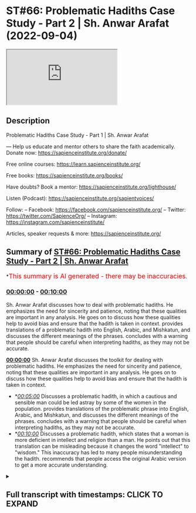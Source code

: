 # ST#66: Problematic Hadiths Case Study - Part 2 | Sh. Anwar Arafat (2022-09-04)

<iframe loading='lazy' src='https://www.youtube.com/embed/eHsv5BLwGmI'></iframe>

## Description

Problematic Hadiths Case Study - Part 1 | Sh. Anwar Arafat

—
Help us educate and mentor others to share the faith academically.
Donate now: https://sapienceinstitute.org/donate/ 

Free online courses: https://learn.sapienceinstitute.org/

Free books: https://sapienceinstitute.org/books/

Have doubts? Book a mentor: https://sapienceinstitute.org/lighthouse/

Listen (Podcast): https://sapienceinstitute.org/sapientvoices/

Follow:
– Facebook: https://facebook.com/sapienceinstitute.org/ 
– Twitter: https://twitter.com/SapienceOrg/ 
– Instagram: https://instagram.com/sapienceinstitute/ 

Articles, speaker requests & more: https://sapienceinstitute.org/

## Summary of [ST#66: Problematic Hadiths Case Study - Part 2 | Sh. Anwar Arafat](https://www.youtube.com/watch?v=eHsv5BLwGmI)


*<span style="color:red; font-size:125%">This summary is AI generated - there may be inaccuracies</span>.

### [00:00:00](https://www.youtube.com/watch?v=eHsv5BLwGmI&t=0) - [00:10:00](https://www.youtube.com/watch?v=eHsv5BLwGmI&t=600)

 Sh. Anwar Arafat discusses how to deal with problematic hadiths. He emphasizes the need for sincerity and patience, noting that these qualities are important in any analysis. He goes on to discuss how these qualities help to avoid bias and ensure that the hadith is taken in context.  provides translations of a problematic hadith into English, Arabic, and Mishkatun, and discusses the different meanings of the phrases.  concludes with a warning that people should be careful when interpreting hadiths, as they may not be accurate.

**[00:00:00](https://www.youtube.com/watch?v=eHsv5BLwGmI&t=0)**  Sh. Anwar Arafat discusses the toolkit for dealing with problematic hadiths. He emphasizes the need for sincerity and patience, noting that these qualities are important in any analysis. He goes on to discuss how these qualities help to avoid bias and ensure that the hadith is taken in context.
* **[00:05:00](https://www.youtube.com/watch?v=eHsv5BLwGmI&t=300)* Discusses a problematic hadith, in which a cautious and sensible man could be led astray by some of the women in the population.  provides translations of the problematic phrase into English, Arabic, and Mishkatun, and discusses the different meanings of the phrases.  concludes with a warning that people should be careful when interpreting hadiths, as they may not be accurate.
* **[00:10:00](https://www.youtube.com/watch?v=eHsv5BLwGmI&t=600)* Discusses a problematic hadith, which states that a woman is more deficient in intellect and religion than a man. He points out that this translation can be misleading because it changes the word "intellect" to "wisdom." This inaccuracy has led to many people misunderstanding the hadith. recommends that people access the original Arabic version to get a more accurate understanding.

<details><summary><h2>Full transcript with timestamps: CLICK TO EXPAND</h2></summary>

[0:00:14](https://youtu.be/eHsv5BLwGmI?t=14) upon you all  
[0:00:15](https://youtu.be/eHsv5BLwGmI?t=15) and welcome to sapient thoughts another  
[0:00:17](https://youtu.be/eHsv5BLwGmI?t=17) episode where here we discuss theo  
[0:00:20](https://youtu.be/eHsv5BLwGmI?t=20) philosophical issues we answer some of  
[0:00:21](https://youtu.be/eHsv5BLwGmI?t=21) the contentions that are brought against  
[0:00:23](https://youtu.be/eHsv5BLwGmI?t=23) islam and we offer  
[0:00:25](https://youtu.be/eHsv5BLwGmI?t=25) hopefully a robust case for the veracity  
[0:00:27](https://youtu.be/eHsv5BLwGmI?t=27) and beauty of islam insha'allah as a way  
[0:00:29](https://youtu.be/eHsv5BLwGmI?t=29) of life my name is anwar arafat and  
[0:00:32](https://youtu.be/eHsv5BLwGmI?t=32) today we are doing  
[0:00:34](https://youtu.be/eHsv5BLwGmI?t=34) episode 2 of our case study a  
[0:00:37](https://youtu.be/eHsv5BLwGmI?t=37) problematic hadith that seems to put  
[0:00:39](https://youtu.be/eHsv5BLwGmI?t=39) women down or that might seem  
[0:00:41](https://youtu.be/eHsv5BLwGmI?t=41) disrespectful or demeaning towards women  
[0:00:43](https://youtu.be/eHsv5BLwGmI?t=43) and a person might read this come across  
[0:00:46](https://youtu.be/eHsv5BLwGmI?t=46) it in some of the books and say hey wait  
[0:00:47](https://youtu.be/eHsv5BLwGmI?t=47) a second this is problematic  
[0:00:50](https://youtu.be/eHsv5BLwGmI?t=50) so how do we deal with this well as we  
[0:00:52](https://youtu.be/eHsv5BLwGmI?t=52) demonstrated the hadith of course it's a  
[0:00:54](https://youtu.be/eHsv5BLwGmI?t=54) little longer  
[0:00:56](https://youtu.be/eHsv5BLwGmI?t=56) if you haven't listened to the hadith  
[0:00:57](https://youtu.be/eHsv5BLwGmI?t=57) you can go back to that first episode um  
[0:00:59](https://youtu.be/eHsv5BLwGmI?t=59) in this episode we will apply our hadith  
[0:01:02](https://youtu.be/eHsv5BLwGmI?t=62) toolkit as we shared it where we we have  
[0:01:05](https://youtu.be/eHsv5BLwGmI?t=65) 10 tools so for this episode we're going  
[0:01:07](https://youtu.be/eHsv5BLwGmI?t=67) to go actually through the first five  
[0:01:10](https://youtu.be/eHsv5BLwGmI?t=70) in applying them to this specific hadith  
[0:01:13](https://youtu.be/eHsv5BLwGmI?t=73) in sha allah ta'ala  
[0:01:14](https://youtu.be/eHsv5BLwGmI?t=74) tool number one  
[0:01:16](https://youtu.be/eHsv5BLwGmI?t=76) is sincerity and remember we said this  
[0:01:18](https://youtu.be/eHsv5BLwGmI?t=78) is sincerity towards the material  
[0:01:21](https://youtu.be/eHsv5BLwGmI?t=81) sincerity towards whatever goal it is  
[0:01:23](https://youtu.be/eHsv5BLwGmI?t=83) sincerity towards your own biases  
[0:01:26](https://youtu.be/eHsv5BLwGmI?t=86) and obviously as muslims first and  
[0:01:28](https://youtu.be/eHsv5BLwGmI?t=88) foremost sincerity towards god allah  
[0:01:30](https://youtu.be/eHsv5BLwGmI?t=90) subhanahu ta'ala  
[0:01:32](https://youtu.be/eHsv5BLwGmI?t=92) sincerity towards the corpus  
[0:01:34](https://youtu.be/eHsv5BLwGmI?t=94) means that  
[0:01:37](https://youtu.be/eHsv5BLwGmI?t=97) when i read a hadith i don't take it by  
[0:01:40](https://youtu.be/eHsv5BLwGmI?t=100) itself i understand that as part of an  
[0:01:42](https://youtu.be/eHsv5BLwGmI?t=102) entire corpus a person easily can seize  
[0:01:45](https://youtu.be/eHsv5BLwGmI?t=105) on one hadith and take it out of context  
[0:01:49](https://youtu.be/eHsv5BLwGmI?t=109) and show hey look muslims say one two  
[0:01:51](https://youtu.be/eHsv5BLwGmI?t=111) and three  
[0:01:52](https://youtu.be/eHsv5BLwGmI?t=112) i can do this to almost any book i can  
[0:01:54](https://youtu.be/eHsv5BLwGmI?t=114) do this to almost any religion  
[0:01:55](https://youtu.be/eHsv5BLwGmI?t=115) um not only is it  
[0:01:58](https://youtu.be/eHsv5BLwGmI?t=118) unwise it's unjust right we're not being  
[0:02:01](https://youtu.be/eHsv5BLwGmI?t=121) fair to the material not being fair to  
[0:02:02](https://youtu.be/eHsv5BLwGmI?t=122) anything if i am muslim and i come  
[0:02:05](https://youtu.be/eHsv5BLwGmI?t=125) across a problematic hadith i have a  
[0:02:07](https://youtu.be/eHsv5BLwGmI?t=127) bias if i'm not muslim i also have a  
[0:02:10](https://youtu.be/eHsv5BLwGmI?t=130) bias if i'm an academic  
[0:02:12](https://youtu.be/eHsv5BLwGmI?t=132) i have a bias there as well what are  
[0:02:15](https://youtu.be/eHsv5BLwGmI?t=135) some of these biases if i'm muslim and i  
[0:02:17](https://youtu.be/eHsv5BLwGmI?t=137) read a problematic hadith that seems to  
[0:02:18](https://youtu.be/eHsv5BLwGmI?t=138) put women down  
[0:02:20](https://youtu.be/eHsv5BLwGmI?t=140) my sincerity to my paradigm is that wait  
[0:02:22](https://youtu.be/eHsv5BLwGmI?t=142) a second i know that the prophet sallam  
[0:02:24](https://youtu.be/eHsv5BLwGmI?t=144) doesn't put women down in fact there are  
[0:02:25](https://youtu.be/eHsv5BLwGmI?t=145) so many hadith in which he praises women  
[0:02:28](https://youtu.be/eHsv5BLwGmI?t=148) right he thanks them he's appreciative  
[0:02:30](https://youtu.be/eHsv5BLwGmI?t=150) he's respecting he's accommodating he's  
[0:02:32](https://youtu.be/eHsv5BLwGmI?t=152) doing all these things in fact arguably  
[0:02:34](https://youtu.be/eHsv5BLwGmI?t=154) no one throughout human history has done  
[0:02:36](https://youtu.be/eHsv5BLwGmI?t=156) more  
[0:02:37](https://youtu.be/eHsv5BLwGmI?t=157) for women giving them rights etc then  
[0:02:40](https://youtu.be/eHsv5BLwGmI?t=160) somebody like the prophet saws  
[0:02:42](https://youtu.be/eHsv5BLwGmI?t=162) especially 1400 years ago when nobody  
[0:02:44](https://youtu.be/eHsv5BLwGmI?t=164) was doing anything for one whatsoever so  
[0:02:46](https://youtu.be/eHsv5BLwGmI?t=166) i know that wait a second if i'm reading  
[0:02:48](https://youtu.be/eHsv5BLwGmI?t=168) this in a way that it could be putting  
[0:02:50](https://youtu.be/eHsv5BLwGmI?t=170) women down i know this goes against what  
[0:02:51](https://youtu.be/eHsv5BLwGmI?t=171) i already understand from my paradigm  
[0:02:54](https://youtu.be/eHsv5BLwGmI?t=174) because i am muslim and i am aware of  
[0:02:56](https://youtu.be/eHsv5BLwGmI?t=176) all these things  
[0:02:57](https://youtu.be/eHsv5BLwGmI?t=177) if i am an islamophobe  
[0:02:59](https://youtu.be/eHsv5BLwGmI?t=179) i already have my bias i'm going to  
[0:03:00](https://youtu.be/eHsv5BLwGmI?t=180) seize upon something like this and i'm  
[0:03:03](https://youtu.be/eHsv5BLwGmI?t=183) going to be like hey oh this is more  
[0:03:04](https://youtu.be/eHsv5BLwGmI?t=184) fuel to my fire but if i'm an academic i  
[0:03:08](https://youtu.be/eHsv5BLwGmI?t=188) know that i have to take everything  
[0:03:10](https://youtu.be/eHsv5BLwGmI?t=190) within its context that means i look at  
[0:03:12](https://youtu.be/eHsv5BLwGmI?t=192) it i analyze it i don't just take  
[0:03:15](https://youtu.be/eHsv5BLwGmI?t=195) something and run with it without  
[0:03:16](https://youtu.be/eHsv5BLwGmI?t=196) actually analyzing it correctly this is  
[0:03:18](https://youtu.be/eHsv5BLwGmI?t=198) why the toolkit is so important for us  
[0:03:20](https://youtu.be/eHsv5BLwGmI?t=200) and i believe that this toolkit will be  
[0:03:21](https://youtu.be/eHsv5BLwGmI?t=201) helpful whether you're a muslim or  
[0:03:23](https://youtu.be/eHsv5BLwGmI?t=203) you're not muslim meaning  
[0:03:25](https://youtu.be/eHsv5BLwGmI?t=205) how can we actually look at something  
[0:03:26](https://youtu.be/eHsv5BLwGmI?t=206) like this did the prophet saw salaam  
[0:03:28](https://youtu.be/eHsv5BLwGmI?t=208) really mean to say that women are less  
[0:03:31](https://youtu.be/eHsv5BLwGmI?t=211) than men in terms of their religion or  
[0:03:33](https://youtu.be/eHsv5BLwGmI?t=213) in terms of their intellect  
[0:03:36](https://youtu.be/eHsv5BLwGmI?t=216) let's analyze this let's test this just  
[0:03:38](https://youtu.be/eHsv5BLwGmI?t=218) because we have one hadith that seems to  
[0:03:40](https://youtu.be/eHsv5BLwGmI?t=220) insinuate this is this actually the case  
[0:03:42](https://youtu.be/eHsv5BLwGmI?t=222) if i'm an academic if i'm actually being  
[0:03:44](https://youtu.be/eHsv5BLwGmI?t=224) honest this is why sincerity is so  
[0:03:46](https://youtu.be/eHsv5BLwGmI?t=226) important that it makes us aware of our  
[0:03:48](https://youtu.be/eHsv5BLwGmI?t=228) own biases and it makes us aware of what  
[0:03:50](https://youtu.be/eHsv5BLwGmI?t=230) it is that we're actually reading so my  
[0:03:52](https://youtu.be/eHsv5BLwGmI?t=232) bias as a muslim is that i know that the  
[0:03:54](https://youtu.be/eHsv5BLwGmI?t=234) prophet sallam respects him so why would  
[0:03:56](https://youtu.be/eHsv5BLwGmI?t=236) he say this and by the way this bias  
[0:03:59](https://youtu.be/eHsv5BLwGmI?t=239) informs how we actually read the hadith  
[0:04:02](https://youtu.be/eHsv5BLwGmI?t=242) and we'll get into it when we do the  
[0:04:03](https://youtu.be/eHsv5BLwGmI?t=243) reread at the very end we'll go into  
[0:04:06](https://youtu.be/eHsv5BLwGmI?t=246) why did the prophet say this  
[0:04:08](https://youtu.be/eHsv5BLwGmI?t=248) what did it mean  
[0:04:10](https://youtu.be/eHsv5BLwGmI?t=250) and this is why sincerity is very  
[0:04:12](https://youtu.be/eHsv5BLwGmI?t=252) important so this is applying tool  
[0:04:14](https://youtu.be/eHsv5BLwGmI?t=254) number one  
[0:04:16](https://youtu.be/eHsv5BLwGmI?t=256) tool number two  
[0:04:19](https://youtu.be/eHsv5BLwGmI?t=259) tool number two  
[0:04:20](https://youtu.be/eHsv5BLwGmI?t=260) is  
[0:04:21](https://youtu.be/eHsv5BLwGmI?t=261) patience  
[0:04:24](https://youtu.be/eHsv5BLwGmI?t=264) now what does patience mean here  
[0:04:28](https://youtu.be/eHsv5BLwGmI?t=268) patience of course is in contrast to i  
[0:04:30](https://youtu.be/eHsv5BLwGmI?t=270) want an answer now we want everything  
[0:04:33](https://youtu.be/eHsv5BLwGmI?t=273) instantaneous  
[0:04:35](https://youtu.be/eHsv5BLwGmI?t=275) um i read it  
[0:04:37](https://youtu.be/eHsv5BLwGmI?t=277) and i want to run with it  
[0:04:39](https://youtu.be/eHsv5BLwGmI?t=279) a lot of times people will come and  
[0:04:40](https://youtu.be/eHsv5BLwGmI?t=280) they'll say  
[0:04:43](https://youtu.be/eHsv5BLwGmI?t=283) what does islam say about women  
[0:04:46](https://youtu.be/eHsv5BLwGmI?t=286) okay what does islam say about women are  
[0:04:49](https://youtu.be/eHsv5BLwGmI?t=289) deficient in their intellect and  
[0:04:51](https://youtu.be/eHsv5BLwGmI?t=291) and  
[0:04:52](https://youtu.be/eHsv5BLwGmI?t=292) religion  
[0:04:54](https://youtu.be/eHsv5BLwGmI?t=294) the thing is this is an incorrect  
[0:04:55](https://youtu.be/eHsv5BLwGmI?t=295) question  
[0:04:56](https://youtu.be/eHsv5BLwGmI?t=296) what does islam say  
[0:05:00](https://youtu.be/eHsv5BLwGmI?t=300) is  
[0:05:01](https://youtu.be/eHsv5BLwGmI?t=301) a problematic question we can look at  
[0:05:03](https://youtu.be/eHsv5BLwGmI?t=303) what does the quran say what does the  
[0:05:05](https://youtu.be/eHsv5BLwGmI?t=305) hadith say what do some scholars say but  
[0:05:08](https://youtu.be/eHsv5BLwGmI?t=308) islam has a huge concept is such a big  
[0:05:11](https://youtu.be/eHsv5BLwGmI?t=311) thing that islam  
[0:05:13](https://youtu.be/eHsv5BLwGmI?t=313) is represented through a lot of these  
[0:05:16](https://youtu.be/eHsv5BLwGmI?t=316) different avenues but there's  
[0:05:19](https://youtu.be/eHsv5BLwGmI?t=319) it's not that there's one there's not  
[0:05:20](https://youtu.be/eHsv5BLwGmI?t=320) one islam  
[0:05:22](https://youtu.be/eHsv5BLwGmI?t=322) but that the question itself is  
[0:05:24](https://youtu.be/eHsv5BLwGmI?t=324) inherently wrong this is how for example  
[0:05:26](https://youtu.be/eHsv5BLwGmI?t=326) the khawarij  
[0:05:28](https://youtu.be/eHsv5BLwGmI?t=328) the kharajits when they came to alibi  
[0:05:32](https://youtu.be/eHsv5BLwGmI?t=332) and they said we want the quran to rule  
[0:05:35](https://youtu.be/eHsv5BLwGmI?t=335) between us  
[0:05:37](https://youtu.be/eHsv5BLwGmI?t=337) right and so he brought or i think in  
[0:05:39](https://youtu.be/eHsv5BLwGmI?t=339) this generation it was  
[0:05:41](https://youtu.be/eHsv5BLwGmI?t=341) he brings a mushaf and he puts it in  
[0:05:43](https://youtu.be/eHsv5BLwGmI?t=343) between them and he says quran rule  
[0:05:46](https://youtu.be/eHsv5BLwGmI?t=346) between us  
[0:05:48](https://youtu.be/eHsv5BLwGmI?t=348) and everybody looks at him like he's  
[0:05:49](https://youtu.be/eHsv5BLwGmI?t=349) crazy  
[0:05:50](https://youtu.be/eHsv5BLwGmI?t=350) what they said this is a book it doesn't  
[0:05:52](https://youtu.be/eHsv5BLwGmI?t=352) speak he said that's what you asked  
[0:05:54](https://youtu.be/eHsv5BLwGmI?t=354) though  
[0:05:56](https://youtu.be/eHsv5BLwGmI?t=356) you asked for the quran to rule but the  
[0:05:58](https://youtu.be/eHsv5BLwGmI?t=358) thing is the quran is always read  
[0:06:01](https://youtu.be/eHsv5BLwGmI?t=361) through a human being meaning there's an  
[0:06:02](https://youtu.be/eHsv5BLwGmI?t=362) interpretation happening always  
[0:06:05](https://youtu.be/eHsv5BLwGmI?t=365) right whether we like it or not now i  
[0:06:06](https://youtu.be/eHsv5BLwGmI?t=366) can interpret it according to what i  
[0:06:08](https://youtu.be/eHsv5BLwGmI?t=368) know the prophet saws said i know what  
[0:06:09](https://youtu.be/eHsv5BLwGmI?t=369) some of the companions said etc which is  
[0:06:11](https://youtu.be/eHsv5BLwGmI?t=371) what we do all the time  
[0:06:13](https://youtu.be/eHsv5BLwGmI?t=373) but we're reading it through an  
[0:06:14](https://youtu.be/eHsv5BLwGmI?t=374) interpretation i saw something wonderful  
[0:06:17](https://youtu.be/eHsv5BLwGmI?t=377) where there was a lady who came to a  
[0:06:18](https://youtu.be/eHsv5BLwGmI?t=378) scholar  
[0:06:20](https://youtu.be/eHsv5BLwGmI?t=380) and she said what is the what is the  
[0:06:22](https://youtu.be/eHsv5BLwGmI?t=382) ruling in my case i think it was an  
[0:06:23](https://youtu.be/eHsv5BLwGmI?t=383) issue of divorce  
[0:06:25](https://youtu.be/eHsv5BLwGmI?t=385) right on a certain ayah  
[0:06:28](https://youtu.be/eHsv5BLwGmI?t=388) and so the scholar told her well i can  
[0:06:30](https://youtu.be/eHsv5BLwGmI?t=390) tell you what  
[0:06:32](https://youtu.be/eHsv5BLwGmI?t=392) allah says or i can tell you what the  
[0:06:33](https://youtu.be/eHsv5BLwGmI?t=393) quran and sunnah says  
[0:06:36](https://youtu.be/eHsv5BLwGmI?t=396) she says no tell me what is says and the  
[0:06:39](https://youtu.be/eHsv5BLwGmI?t=399) man got upset he's like what i am  
[0:06:41](https://youtu.be/eHsv5BLwGmI?t=401) telling you that i have the quran and  
[0:06:43](https://youtu.be/eHsv5BLwGmI?t=403) sunnah and you're telling me shafer she  
[0:06:45](https://youtu.be/eHsv5BLwGmI?t=405) says no  
[0:06:46](https://youtu.be/eHsv5BLwGmI?t=406) what you're going to tell me is your  
[0:06:48](https://youtu.be/eHsv5BLwGmI?t=408) interpretation of the quran and sunnah  
[0:06:50](https://youtu.be/eHsv5BLwGmI?t=410) and when you quote michelle it's his  
[0:06:52](https://youtu.be/eHsv5BLwGmI?t=412) interpretation of the quran and sunnah  
[0:06:54](https://youtu.be/eHsv5BLwGmI?t=414) both of you guys are interpreting  
[0:06:56](https://youtu.be/eHsv5BLwGmI?t=416) as he says i trust his interpretation  
[0:06:58](https://youtu.be/eHsv5BLwGmI?t=418) over yours  
[0:07:00](https://youtu.be/eHsv5BLwGmI?t=420) he's a big imam i don't know who you are  
[0:07:02](https://youtu.be/eHsv5BLwGmI?t=422) basically she's saying  
[0:07:03](https://youtu.be/eHsv5BLwGmI?t=423) and that's interesting thing because we  
[0:07:05](https://youtu.be/eHsv5BLwGmI?t=425) have to realize that it's always taken  
[0:07:06](https://youtu.be/eHsv5BLwGmI?t=426) through that lens so we have to have  
[0:07:07](https://youtu.be/eHsv5BLwGmI?t=427) patience when it comes to we want  
[0:07:09](https://youtu.be/eHsv5BLwGmI?t=429) instantaneous answers we want to know  
[0:07:11](https://youtu.be/eHsv5BLwGmI?t=431) what does islam say about women that's a  
[0:07:13](https://youtu.be/eHsv5BLwGmI?t=433) big question  
[0:07:14](https://youtu.be/eHsv5BLwGmI?t=434) right let's look at what are some of the  
[0:07:16](https://youtu.be/eHsv5BLwGmI?t=436) verses say what are some of the how do  
[0:07:17](https://youtu.be/eHsv5BLwGmI?t=437) you say what do some of the scholars say  
[0:07:18](https://youtu.be/eHsv5BLwGmI?t=438) etc so patience when applying this  
[0:07:20](https://youtu.be/eHsv5BLwGmI?t=440) toolkit we can't automatically just  
[0:07:23](https://youtu.be/eHsv5BLwGmI?t=443) write off something because we don't  
[0:07:25](https://youtu.be/eHsv5BLwGmI?t=445) like it or don't agree with it from the  
[0:07:27](https://youtu.be/eHsv5BLwGmI?t=447) outset there might be something going on  
[0:07:29](https://youtu.be/eHsv5BLwGmI?t=449) and in fact in this case there is  
[0:07:30](https://youtu.be/eHsv5BLwGmI?t=450) something else going on  
[0:07:32](https://youtu.be/eHsv5BLwGmI?t=452) so that's tool number two  
[0:07:34](https://youtu.be/eHsv5BLwGmI?t=454) tool number three is to talk to someone  
[0:07:37](https://youtu.be/eHsv5BLwGmI?t=457) of knowledge  
[0:07:38](https://youtu.be/eHsv5BLwGmI?t=458) and in this case i would encourage  
[0:07:40](https://youtu.be/eHsv5BLwGmI?t=460) anybody if you come across a problematic  
[0:07:42](https://youtu.be/eHsv5BLwGmI?t=462) hadith one of the best ways to overcome  
[0:07:44](https://youtu.be/eHsv5BLwGmI?t=464) it is to ask somebody of knowledge and  
[0:07:46](https://youtu.be/eHsv5BLwGmI?t=466) in this case we did we consulted many  
[0:07:47](https://youtu.be/eHsv5BLwGmI?t=467) scholars they offered their  
[0:07:48](https://youtu.be/eHsv5BLwGmI?t=468) interpretations and their takes which  
[0:07:50](https://youtu.be/eHsv5BLwGmI?t=470) was great and we'll share them inshallah  
[0:07:52](https://youtu.be/eHsv5BLwGmI?t=472) at the end  
[0:07:53](https://youtu.be/eHsv5BLwGmI?t=473) of this whole scenario so we already did  
[0:07:55](https://youtu.be/eHsv5BLwGmI?t=475) that but we don't want to get ahead of  
[0:07:56](https://youtu.be/eHsv5BLwGmI?t=476) the gun here tool number four knowledge  
[0:07:59](https://youtu.be/eHsv5BLwGmI?t=479) of arabic  
[0:08:01](https://youtu.be/eHsv5BLwGmI?t=481) we said knowledge of the prophetic  
[0:08:03](https://youtu.be/eHsv5BLwGmI?t=483) language in this case it would save the  
[0:08:05](https://youtu.be/eHsv5BLwGmI?t=485) person so much headache because as i  
[0:08:07](https://youtu.be/eHsv5BLwGmI?t=487) said the translation is outright  
[0:08:09](https://youtu.be/eHsv5BLwGmI?t=489) incorrect so let's pause and go back to  
[0:08:12](https://youtu.be/eHsv5BLwGmI?t=492) the translation inshaallah  
[0:08:14](https://youtu.be/eHsv5BLwGmI?t=494) the translation of the problematic so  
[0:08:16](https://youtu.be/eHsv5BLwGmI?t=496) we're only going to go over the  
[0:08:17](https://youtu.be/eHsv5BLwGmI?t=497) problematic or one of the problematic  
[0:08:19](https://youtu.be/eHsv5BLwGmI?t=499) um phrases is where he says  
[0:08:23](https://youtu.be/eHsv5BLwGmI?t=503) in arabic  
[0:08:32](https://youtu.be/eHsv5BLwGmI?t=512) now it was incorrectly translated as i  
[0:08:35](https://youtu.be/eHsv5BLwGmI?t=515) have not seen anyone more deficient in  
[0:08:36](https://youtu.be/eHsv5BLwGmI?t=516) intelligence i'm sorry i have not seen  
[0:08:38](https://youtu.be/eHsv5BLwGmI?t=518) anyone more deficient in intelligence  
[0:08:41](https://youtu.be/eHsv5BLwGmI?t=521) and religion than you  
[0:08:43](https://youtu.be/eHsv5BLwGmI?t=523) so this is sentence number one and then  
[0:08:45](https://youtu.be/eHsv5BLwGmI?t=525) sentence number two he says a cautious  
[0:08:46](https://youtu.be/eHsv5BLwGmI?t=526) sensible man could be led astray by some  
[0:08:48](https://youtu.be/eHsv5BLwGmI?t=528) of you now it's right off the bat in  
[0:08:51](https://youtu.be/eHsv5BLwGmI?t=531) arabic it was one complete sentence and  
[0:08:53](https://youtu.be/eHsv5BLwGmI?t=533) in english they translated it into two  
[0:08:55](https://youtu.be/eHsv5BLwGmI?t=535) which caused a big problem  
[0:08:57](https://youtu.be/eHsv5BLwGmI?t=537) meaning it's as a statement and not as a  
[0:08:59](https://youtu.be/eHsv5BLwGmI?t=539) thing let's look at another translation  
[0:09:01](https://youtu.be/eHsv5BLwGmI?t=541) this is the translation of mishkatun  
[0:09:03](https://youtu.be/eHsv5BLwGmI?t=543) that appears for us in the english  
[0:09:06](https://youtu.be/eHsv5BLwGmI?t=546) translation and what did he  
[0:09:08](https://youtu.be/eHsv5BLwGmI?t=548) that same phrase how was it translated  
[0:09:10](https://youtu.be/eHsv5BLwGmI?t=550) here  
[0:09:11](https://youtu.be/eHsv5BLwGmI?t=551) he said  
[0:09:12](https://youtu.be/eHsv5BLwGmI?t=552) so look at how different the translation  
[0:09:14](https://youtu.be/eHsv5BLwGmI?t=554) is among women who are deficient in  
[0:09:17](https://youtu.be/eHsv5BLwGmI?t=557) intelligence and religion i have not  
[0:09:20](https://youtu.be/eHsv5BLwGmI?t=560) seen anyone more able to remove the  
[0:09:21](https://youtu.be/eHsv5BLwGmI?t=561) understanding of a prude man than one of  
[0:09:24](https://youtu.be/eHsv5BLwGmI?t=564) you  
[0:09:25](https://youtu.be/eHsv5BLwGmI?t=565) this is a completely different meaning  
[0:09:28](https://youtu.be/eHsv5BLwGmI?t=568) okay let me repeat this again he says  
[0:09:30](https://youtu.be/eHsv5BLwGmI?t=570) among women who are deficient in  
[0:09:33](https://youtu.be/eHsv5BLwGmI?t=573) intelligence and religion i have not  
[0:09:34](https://youtu.be/eHsv5BLwGmI?t=574) seen anyone more able to remove the  
[0:09:37](https://youtu.be/eHsv5BLwGmI?t=577) understanding of a prudent man than one  
[0:09:39](https://youtu.be/eHsv5BLwGmI?t=579) of you  
[0:09:40](https://youtu.be/eHsv5BLwGmI?t=580) meaning this is sarcasm  
[0:09:42](https://youtu.be/eHsv5BLwGmI?t=582) here he's being sarcastic in that other  
[0:09:45](https://youtu.be/eHsv5BLwGmI?t=585) translation he's stating facts  
[0:09:48](https://youtu.be/eHsv5BLwGmI?t=588) huge difference between sarcasm and  
[0:09:51](https://youtu.be/eHsv5BLwGmI?t=591) facts and by the way a person might ask  
[0:09:52](https://youtu.be/eHsv5BLwGmI?t=592) wait was the prophet ever like um  
[0:09:56](https://youtu.be/eHsv5BLwGmI?t=596) sarcastic or ever he was mentioning it  
[0:09:58](https://youtu.be/eHsv5BLwGmI?t=598) here trying to highlight the irony  
[0:10:02](https://youtu.be/eHsv5BLwGmI?t=602) that despite women being deficient  
[0:10:05](https://youtu.be/eHsv5BLwGmI?t=605) supposedly being deficient in their  
[0:10:07](https://youtu.be/eHsv5BLwGmI?t=607) intellect and in the religion they can  
[0:10:09](https://youtu.be/eHsv5BLwGmI?t=609) lead  
[0:10:10](https://youtu.be/eHsv5BLwGmI?t=610) a wise and intelligent man astray  
[0:10:15](https://youtu.be/eHsv5BLwGmI?t=615) so he's saying maybe they're not so  
[0:10:17](https://youtu.be/eHsv5BLwGmI?t=617) deficient if they can lead somebody  
[0:10:19](https://youtu.be/eHsv5BLwGmI?t=619) who's  
[0:10:19](https://youtu.be/eHsv5BLwGmI?t=619) more intelligent than them how can they  
[0:10:22](https://youtu.be/eHsv5BLwGmI?t=622) lead them astray  
[0:10:24](https://youtu.be/eHsv5BLwGmI?t=624) so that's that's uh something that will  
[0:10:26](https://youtu.be/eHsv5BLwGmI?t=626) give light inshallah to what is actually  
[0:10:28](https://youtu.be/eHsv5BLwGmI?t=628) going on here's another translation this  
[0:10:30](https://youtu.be/eHsv5BLwGmI?t=630) translation i thought this is the  
[0:10:31](https://youtu.be/eHsv5BLwGmI?t=631) translation of sunan of numaja  
[0:10:35](https://youtu.be/eHsv5BLwGmI?t=635) and this is narrated by  
[0:10:37](https://youtu.be/eHsv5BLwGmI?t=637) omar but the same thing it doesn't  
[0:10:38](https://youtu.be/eHsv5BLwGmI?t=638) mention the first part about the khutba  
[0:10:40](https://youtu.be/eHsv5BLwGmI?t=640) but it just talks about how he comes to  
[0:10:43](https://youtu.be/eHsv5BLwGmI?t=643) the women  
[0:10:44](https://youtu.be/eHsv5BLwGmI?t=644) and then he tells him this is what he  
[0:10:46](https://youtu.be/eHsv5BLwGmI?t=646) says i have never seen anyone  
[0:10:49](https://youtu.be/eHsv5BLwGmI?t=649) lacking in discernment and religion more  
[0:10:51](https://youtu.be/eHsv5BLwGmI?t=651) overwhelming to a man of wisdom than you  
[0:10:55](https://youtu.be/eHsv5BLwGmI?t=655) very simple straightforward this is the  
[0:10:56](https://youtu.be/eHsv5BLwGmI?t=656) translation of the same now in arabic  
[0:10:58](https://youtu.be/eHsv5BLwGmI?t=658) they're all the same  
[0:11:00](https://youtu.be/eHsv5BLwGmI?t=660) men  
[0:11:03](https://youtu.be/eHsv5BLwGmI?t=663) very good  
[0:11:04](https://youtu.be/eHsv5BLwGmI?t=664) so here they translated it as  
[0:11:07](https://youtu.be/eHsv5BLwGmI?t=667) i have never seen anyone  
[0:11:09](https://youtu.be/eHsv5BLwGmI?t=669) lacking in discernment instead of  
[0:11:11](https://youtu.be/eHsv5BLwGmI?t=671) intellect he uses the word discernment  
[0:11:13](https://youtu.be/eHsv5BLwGmI?t=673) here and religion more overwhelming to a  
[0:11:15](https://youtu.be/eHsv5BLwGmI?t=675) man of wisdom than you  
[0:11:18](https://youtu.be/eHsv5BLwGmI?t=678) meaning you're able to over overwhelm a  
[0:11:20](https://youtu.be/eHsv5BLwGmI?t=680) wise man despite  
[0:11:23](https://youtu.be/eHsv5BLwGmI?t=683) that deficiency obviously he's saying  
[0:11:25](https://youtu.be/eHsv5BLwGmI?t=685) that it's technically or in reality it's  
[0:11:27](https://youtu.be/eHsv5BLwGmI?t=687) not a deficiency even though technically  
[0:11:30](https://youtu.be/eHsv5BLwGmI?t=690) there is a deficiency and we'll talk  
[0:11:31](https://youtu.be/eHsv5BLwGmI?t=691) about what it means actually by this so  
[0:11:33](https://youtu.be/eHsv5BLwGmI?t=693) as you can see translation makes a huge  
[0:11:35](https://youtu.be/eHsv5BLwGmI?t=695) difference and in some of these like i  
[0:11:37](https://youtu.be/eHsv5BLwGmI?t=697) said the one of  
[0:11:39](https://youtu.be/eHsv5BLwGmI?t=699) unfortunately is completely wrong in  
[0:11:42](https://youtu.be/eHsv5BLwGmI?t=702) some of the other versions like we said  
[0:11:45](https://youtu.be/eHsv5BLwGmI?t=705) um  
[0:11:46](https://youtu.be/eHsv5BLwGmI?t=706) is okay  
[0:11:48](https://youtu.be/eHsv5BLwGmI?t=708) the translation the typical one that's  
[0:11:49](https://youtu.be/eHsv5BLwGmI?t=709) given  
[0:11:50](https://youtu.be/eHsv5BLwGmI?t=710) he says  
[0:11:51](https://youtu.be/eHsv5BLwGmI?t=711) in spite of your lacking in wisdom and  
[0:11:54](https://youtu.be/eHsv5BLwGmI?t=714) failing in religion you are depriving  
[0:11:56](https://youtu.be/eHsv5BLwGmI?t=716) the wisest of men of their intelligence  
[0:12:00](https://youtu.be/eHsv5BLwGmI?t=720) okay so again irony it says in spite of  
[0:12:03](https://youtu.be/eHsv5BLwGmI?t=723) your lacking in wisdom and failing in  
[0:12:05](https://youtu.be/eHsv5BLwGmI?t=725) religion now failing and religion is  
[0:12:06](https://youtu.be/eHsv5BLwGmI?t=726) completely wrong it doesn't use that  
[0:12:08](https://youtu.be/eHsv5BLwGmI?t=728) word you are depriving the wisest of men  
[0:12:10](https://youtu.be/eHsv5BLwGmI?t=730) of their intelligence okay  
[0:12:12](https://youtu.be/eHsv5BLwGmI?t=732) translation matters  
[0:12:14](https://youtu.be/eHsv5BLwGmI?t=734) and unfortunately the translations are  
[0:12:16](https://youtu.be/eHsv5BLwGmI?t=736) out there are not perfect these are  
[0:12:17](https://youtu.be/eHsv5BLwGmI?t=737) human endeavors  
[0:12:18](https://youtu.be/eHsv5BLwGmI?t=738) sometimes they get it right often they  
[0:12:20](https://youtu.be/eHsv5BLwGmI?t=740) get it wrong  
[0:12:22](https://youtu.be/eHsv5BLwGmI?t=742) in this case that  
[0:12:24](https://youtu.be/eHsv5BLwGmI?t=744) mistake  
[0:12:25](https://youtu.be/eHsv5BLwGmI?t=745) has led a lot of people to have issues  
[0:12:28](https://youtu.be/eHsv5BLwGmI?t=748) with this and i completely understand  
[0:12:29](https://youtu.be/eHsv5BLwGmI?t=749) that and in fact i'm sympathetic and  
[0:12:30](https://youtu.be/eHsv5BLwGmI?t=750) empathetic towards that  
[0:12:32](https://youtu.be/eHsv5BLwGmI?t=752) um  
[0:12:33](https://youtu.be/eHsv5BLwGmI?t=753) and this is why  
[0:12:35](https://youtu.be/eHsv5BLwGmI?t=755) tool number four when you can access the  
[0:12:38](https://youtu.be/eHsv5BLwGmI?t=758) original arabic it solves so many  
[0:12:40](https://youtu.be/eHsv5BLwGmI?t=760) problems you're not reading it through  
[0:12:41](https://youtu.be/eHsv5BLwGmI?t=761) someone else's translation someone  
[0:12:42](https://youtu.be/eHsv5BLwGmI?t=762) else's take on the hadith you're reading  
[0:12:44](https://youtu.be/eHsv5BLwGmI?t=764) it through  
[0:12:45](https://youtu.be/eHsv5BLwGmI?t=765) what did the prophet saw actually say  
[0:12:47](https://youtu.be/eHsv5BLwGmI?t=767) this is why it's so important for us to  
[0:12:49](https://youtu.be/eHsv5BLwGmI?t=769) to kind of realize this inshallah ta'ala  
[0:12:51](https://youtu.be/eHsv5BLwGmI?t=771) will stop here  
[0:12:53](https://youtu.be/eHsv5BLwGmI?t=773) and we will go to the  
[0:12:56](https://youtu.be/eHsv5BLwGmI?t=776) next tools inshallah in the next video  
[0:12:58](https://youtu.be/eHsv5BLwGmI?t=778) we'll see you guys then assalamualaikum  
</details>